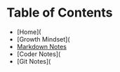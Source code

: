 # **Table of Contents**

* [Home](
* [Growth Mindset](
* [Markdown Notes](https://github.com/H-Thomas4/H-Thomas4.github.io-reading-note/blob/d1acde96de913f3ffe337180e8fc67216cefcc88/docs/Markdown_Notes.md)
* [Coder Notes](
* [Git Notes](


